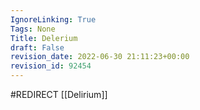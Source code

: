 ```yaml
---
IgnoreLinking: True
Tags: None
Title: Delerium
draft: False
revision_date: 2022-06-30 21:11:23+00:00
revision_id: 92454
---
```


#REDIRECT [[Delirium]]